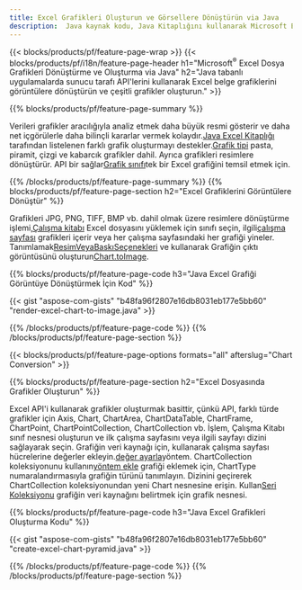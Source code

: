 ```yaml
---
title: Excel Grafikleri Oluşturun ve Görsellere Dönüştürün via Java
description:  Java kaynak kodu, Java Kitaplığını kullanarak Microsoft Excel'de grafik veya diyagram çizmek ve dönüştürmek için.
---
```

{{< blocks/products/pf/feature-page-wrap >}}
{{< blocks/products/pf/i18n/feature-page-header h1="Microsoft<sup>&reg;</sup> Excel Dosya Grafikleri Dönüştürme ve Oluşturma via Java" h2="Java tabanlı uygulamalarda sunucu tarafı API\'lerini kullanarak Excel belge grafiklerini görüntülere dönüştürün ve çeşitli grafikler oluşturun." >}}


{{% blocks/products/pf/feature-page-summary %}}

 Verileri grafikler aracılığıyla analiz etmek daha büyük resmi gösterir ve daha net içgörülerle daha bilinçli kararlar vermek kolaydır.[Java Excel Kitaplığı](/cells/tr/java/) tarafından listelenen farklı grafik oluşturmayı destekler.[Grafik tipi](https://reference.aspose.com/cells/java/com.aspose.cells/ChartType) pasta, piramit, çizgi ve kabarcık grafikler dahil. Ayrıca grafikleri resimlere dönüştürür. API bir sağlar[Grafik sınıfı](https://reference.aspose.com/cells/java/com.aspose.cells/Chart)tek bir Excel grafiğini temsil etmek için.

{{% /blocks/products/pf/feature-page-summary %}}
{{% blocks/products/pf/feature-page-section h2="Excel Grafiklerini Görüntülere Dönüştür" %}}

 Grafikleri JPG, PNG, TIFF, BMP vb. dahil olmak üzere resimlere dönüştürme işlemi,[Çalışma kitabı](https://reference.aspose.com/java/cells/com.aspose.cells/workbook) Excel dosyasını yüklemek için sınıfı seçin, ilgili[çalışma sayfası](https://reference.aspose.com/cells/java/com.aspose.cells/worksheet) grafikleri içerir veya her çalışma sayfasındaki her grafiği yineler. Tanımlamak[ResimVeyaBaskıSeçenekleri](https://reference.aspose.com/cells/java/com.aspose.cells/ImageOrPrintOptions) ve kullanarak Grafiğin çıktı görüntüsünü oluşturun[Chart.toImage](https://reference.aspose.com/cells/java/com.aspose.cells/chart#toImage(java.io.OutputStream,%20com.aspose.cells.ImageOrPrintOptions)).


{{% blocks/products/pf/feature-page-code h3="Java Excel Grafiği Görüntüye Dönüştürmek İçin Kod" %}}

{{< gist "aspose-com-gists" "b48fa96f2807e16db8031eb177e5bb60" "render-excel-chart-to-image.java" >}}

{{% /blocks/products/pf/feature-page-code %}}
{{% /blocks/products/pf/feature-page-section %}}

{{< blocks/products/pf/feature-page-options formats="all" afterslug="Chart Conversion" >}}


{{% blocks/products/pf/feature-page-section h2="Excel Dosyasında Grafikler Oluşturun" %}}

 Excel API'i kullanarak grafikler oluşturmak basittir, çünkü API, farklı türde grafikler için Axis, Chart, ChartArea, ChartDataTable, ChartFrame, ChartPoint, ChartPointCollection, ChartCollection vb. İşlem, Çalışma Kitabı sınıf nesnesi oluşturun ve ilk çalışma sayfasını veya ilgili sayfayı dizini sağlayarak seçin. Grafiğin veri kaynağı için, kullanarak çalışma sayfası hücrelerine değerler ekleyin.[değer ayarla](https://reference.aspose.com/cells/java/com.aspose.cells/cell#Value)yöntem. ChartCollection koleksiyonunu kullanın[yöntem ekle](https://reference.aspose.com/cells/java/com.aspose.cells/chartcollection#add(int,%20int,%20int,%20int,%20int) ) grafiği eklemek için, ChartType numaralandırmasıyla grafiğin türünü tanımlayın. Dizinini geçirerek ChartCollection koleksiyonundan yeni Chart nesnesine erişin. Kullan[Seri Koleksiyonu](https://reference.aspose.com/cells/java/com.aspose.cells/SeriesCollection) grafiğin veri kaynağını belirtmek için grafik nesnesi.

{{% blocks/products/pf/feature-page-code h3="Java Excel Grafikleri Oluşturma Kodu" %}}

{{< gist "aspose-com-gists" "b48fa96f2807e16db8031eb177e5bb60" "create-excel-chart-pyramid.java" >}}

{{% /blocks/products/pf/feature-page-code %}}
{{% /blocks/products/pf/feature-page-section %}}
